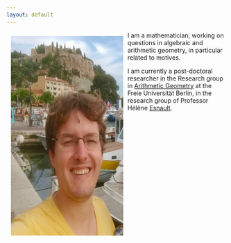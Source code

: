 ```yaml
---
layout: default
---
```


<img style="width=259px;height=460px;float:left;padding:10px;"
src="/image/personal_photo_3.jpg" alt="profile picture" width="259" height="460">

I am a mathematician, working on questions in algebraic and arithmetic geometry, in particular related to motives.

I am currently a post-doctoral researcher in the Research group in [Arithmetic Geometry](http://www.mi.fu-berlin.de/en/math/groups/arithmetic_geometry/index.html) at the Freie Universität Berlin, in the research group of Professor Hélène [Esnault](http://www.mi.fu-berlin.de/users/esnault/).




